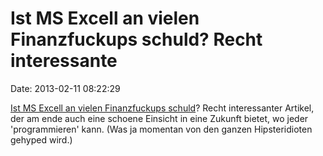 Ist MS Excell an vielen Finanzfuckups schuld? Recht interessante
================================================================

Date: 2013-02-11 08:22:29

[Ist MS Excell an vielen Finanzfuckups
schuld](http://baselinescenario.com/2013/02/09/the-importance-of-excel/#)?
Recht interessanter Artikel, der am ende auch eine schoene Einsicht in
eine Zukunft bietet, wo jeder \'programmieren\' kann. (Was ja momentan
von den ganzen Hipsteridioten gehyped wird.)

